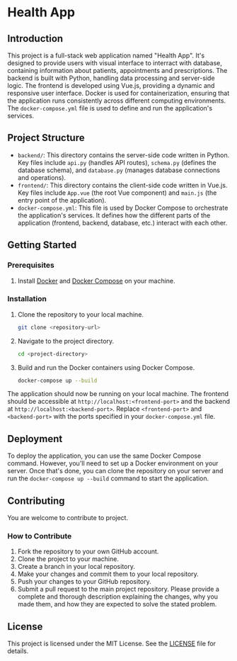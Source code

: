 # Health App

## Introduction
This project is a full-stack web application named "Health App". It's designed to provide users with visual interface to interract with database, containing information about patients, appointments and prescriptions. The backend is built with Python, handling data processing and server-side logic. The frontend is developed using Vue.js, providing a dynamic and responsive user interface. Docker is used for containerization, ensuring that the application runs consistently across different computing environments. The `docker-compose.yml` file is used to define and run the application's services.

## Project Structure
- `backend/`: This directory contains the server-side code written in Python. Key files include `api.py` (handles API routes), `schema.py` (defines the database schema), and `database.py` (manages database connections and operations).
- `frontend/`: This directory contains the client-side code written in Vue.js. Key files include `App.vue` (the root Vue component) and `main.js` (the entry point of the application).
- `docker-compose.yml`: This file is used by Docker Compose to orchestrate the application's services. It defines how the different parts of the application (frontend, backend, database, etc.) interact with each other.

## Getting Started

### Prerequisites

1. Install [Docker](https://docs.docker.com/get-docker/) and [Docker Compose](https://docs.docker.com/compose/install/) on your machine.

### Installation

1. Clone the repository to your local machine.
    ```sh
    git clone <repository-url>
    ```

2. Navigate to the project directory.
    ```sh
    cd <project-directory>
    ```

3. Build and run the Docker containers using Docker Compose.
    ```sh
    docker-compose up --build
    ```

The application should now be running on your local machine. The frontend should be accessible at `http://localhost:<frontend-port>` and the backend at `http://localhost:<backend-port>`. Replace `<frontend-port>` and `<backend-port>` with the ports specified in your `docker-compose.yml` file.

## Deployment

To deploy the application, you can use the same Docker Compose command. However, you'll need to set up a Docker environment on your server. Once that's done, you can clone the repository on your server and run the `docker-compose up --build` command to start the application.

## Contributing

You are welcome to contribute to project. 

### How to Contribute

1. Fork the repository to your own GitHub account.
2. Clone the project to your machine.
3. Create a branch in your local repository.
4. Make your changes and commit them to your local repository.
5. Push your changes to your GitHub repository.
6. Submit a pull request to the main project repository. Please provide a complete and thorough description explaining the changes, why you made them, and how they are expected to solve the stated problem.

## License

This project is licensed under the MIT License. See the [LICENSE](LICENSE.md) file for details.